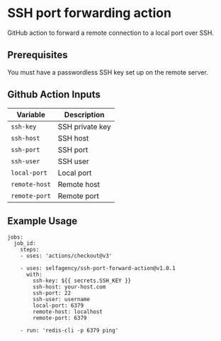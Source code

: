 # SSH port forwarding action

GitHub action to forward a remote connection to a local port over SSH. 

## Prerequisites

You must have a passwordless SSH key set up on the remote server.


## Github Action Inputs

| Variable      | Description     |
|---------------|-----------------|
| `ssh-key`     | SSH private key |
| `ssh-host`    | SSH host        |
| `ssh-port`    | SSH port        |
| `ssh-user`    | SSH user        |
| `local-port`  | Local port      |
| `remote-host` | Remote host     |
| `remote-port` | Remote port     |

## Example Usage

```
jobs:
  job_id:
    steps:
    - uses: 'actions/checkout@v3'

    - uses: selfagency/ssh-port-forward-action@v1.0.1
      with:
        ssh-key: ${{ secrets.SSH_KEY }}
        ssh-host: your-host.com
        ssh-port: 22
        ssh-user: username
        local-port: 6379
        remote-host: localhost
        remote-port: 6379
        
    - run: 'redis-cli -p 6379 ping'
```

